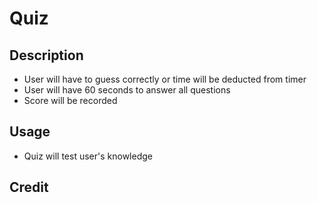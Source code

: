 # Quiz

## Description

- User will have to guess correctly or time will be deducted from timer
- User will have 60 seconds to answer all questions
- Score will be recorded

## Usage

- Quiz will test user's knowledge

## Credit
